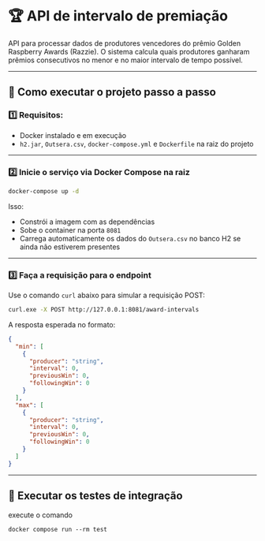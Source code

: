 # 🏆 API de intervalo de premiação


API para processar dados de produtores vencedores do prêmio Golden Raspberry Awards (Razzie).
O sistema calcula quais produtores ganharam prêmios consecutivos no menor e no maior intervalo de tempo possível.




---

## 🚀 Como executar o projeto passo a passo

### 1️⃣ Requisitos:

- Docker instalado e em execução
- `h2.jar`, `Outsera.csv`, `docker-compose.yml` e `Dockerfile` na raiz do projeto

---

### 2️⃣ Inicie o serviço via Docker Compose na raiz

```bash
docker-compose up -d
```

Isso:
- Constrói a imagem com as dependências
- Sobe o container na porta `8081`
- Carrega automaticamente os dados do `Outsera.csv` no banco H2 se ainda não estiverem presentes

---

### 3️⃣ Faça a requisição para o endpoint

Use o comando `curl` abaixo para simular a requisição POST:

```bash
curl.exe -X POST http://127.0.0.1:8081/award-intervals
```

A resposta esperada no formato:

```json
{
  "min": [
    {
      "producer": "string",
      "interval": 0,
      "previousWin": 0,
      "followingWin": 0
    }
  ],
  "max": [
    {
      "producer": "string",
      "interval": 0,
      "previousWin": 0,
      "followingWin": 0
    }
  ]
}
```

---

## 🧪 Executar os testes de integração

execute o comando 
````
docker compose run --rm test
````